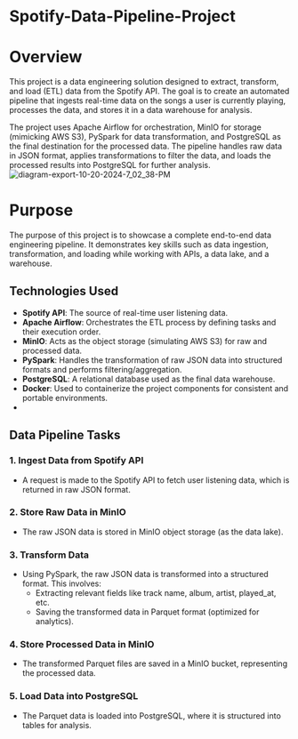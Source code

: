 # Spotify-Data-Pipeline-Project

# Overview
This project is a data engineering solution designed to extract, transform, and load (ETL) data from the Spotify API. The goal is to create an automated pipeline that ingests real-time data on the songs a user is currently playing, processes the data, and stores it in a data warehouse for analysis.

The project uses Apache Airflow for orchestration, MinIO for storage (mimicking AWS S3), PySpark for data transformation, and PostgreSQL as the final destination for the processed data. The pipeline handles raw data in JSON format, applies transformations to filter  the data, and loads the processed results into PostgreSQL for further analysis.
![diagram-export-10-20-2024-7_02_38-PM](https://github.com/user-attachments/assets/4eaa08c1-d5a4-4b83-967b-1f2c9bb9c14a)
# Purpose
The purpose of this project is to showcase a complete end-to-end data engineering pipeline. It demonstrates key skills such as data ingestion, transformation, and loading while working with APIs, a data lake, and a warehouse.

## Technologies Used
- **Spotify API**: The source of real-time user listening data.
- **Apache Airflow**: Orchestrates the ETL process by defining tasks and their execution order.
- **MinIO**: Acts as the object storage (simulating AWS S3) for raw and processed data.
- **PySpark**: Handles the transformation of raw JSON data into structured formats and performs filtering/aggregation.
- **PostgreSQL**: A relational database used as the final data warehouse.
- **Docker**: Used to containerize the project components for consistent and portable environments.
-
## Data Pipeline Tasks

### 1. Ingest Data from Spotify API
- A request is made to the Spotify API to fetch user listening data, which is returned in raw JSON format.

### 2. Store Raw Data in MinIO
- The raw JSON data is stored in MinIO object storage (as the data lake).

### 3. Transform Data
- Using PySpark, the raw JSON data is transformed into a structured format. This involves:
  - Extracting relevant fields like track name, album, artist, played_at, etc.
  - Saving the transformed data in Parquet format (optimized for analytics).

### 4. Store Processed Data in MinIO
- The transformed Parquet files are saved in a MinIO bucket, representing the processed data.

### 5. Load Data into PostgreSQL
- The Parquet data is loaded into PostgreSQL, where it is structured into tables for analysis.
